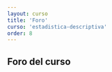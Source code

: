 ```yaml
---
layout: curso
title: 'Foro'
curso: 'estadistica-descriptiva'
order: 8
---
```



## Foro del curso

<!---

Para inscribirse al foro, por favor utilicen el correo electónico
de la Universidad.

<a id="nabblelink" href="http://estadistica-descriptiva-y-analisis-exploratorio-de-datos-2018.42123.n8.nabble.com/">Estadística Descriptiva y Análisis Exploratorio de Datos 2018-01</a>
<script src="http://estadistica-descriptiva-y-analisis-exploratorio-de-datos-2018.42123.n8.nabble.com/embed/f1"></script>

--->
